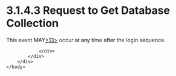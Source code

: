 <html dir="LTR" xmlns:mshelp="http://msdn.microsoft.com/mshelp" xmlns:ddue="http://ddue.schemas.microsoft.com/authoring/2003/5" xmlns:xlink="http://www.w3.org/1999/xlink" xmlns:tool="http://www.microsoft.com/tooltip">
    <head>
        <meta http-equiv="Content-Type" content="text/html; CHARSET=utf-8"></meta>
        <meta name="save" content="history"></meta>
        <title>3.1.4.3 Request to Get Database Collection</title>
        <xml>
            <mshelp:toctitle title="3.1.4.3 Request to Get Database Collection"></mshelp:toctitle>
            <mshelp:rltitle title="[MS-SSAS8]: Request to Get Database Collection"></mshelp:rltitle>
            <mshelp:keyword index="A" term="7cb97fa9-a34b-4c5c-9ca6-84fef4b2ec70"></mshelp:keyword>
            <mshelp:attr name="DCSext.ContentType" value="open specification"></mshelp:attr>
            <mshelp:attr name="AssetID" value="7cb97fa9-a34b-4c5c-9ca6-84fef4b2ec70"></mshelp:attr>
            <mshelp:attr name="TopicType" value="kbRef"></mshelp:attr>
            <mshelp:attr name="DCSext.Title" value="[MS-SSAS8]: Request to Get Database Collection" />
        </xml>
    </head>
    <body>
        <div id="header">
            <h1 class="heading">3.1.4.3 Request to Get Database Collection</h1>
        </div>
        <div id="mainSection">
            <div id="mainBody">
                <div id="allHistory" class="saveHistory"></div>
                <div id="sectionSection0" class="section" name="collapseableSection">
                    

<p>This event MAY<a id="Appendix_A_Target_13"></a><a href="05c9e5c4-4566-418c-a56e-69fca8d73f4b.md#Appendix_A_13" aria-label="Product behavior note 13">&lt;13&gt;</a> occur at
any time after the login sequence. </p>


                </div>
            </div>
        </div>
    </body>
</html>